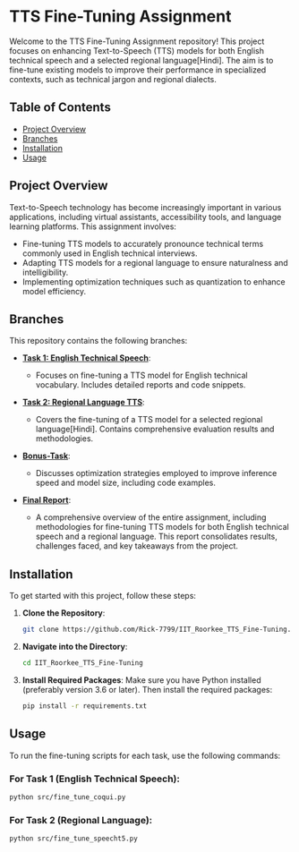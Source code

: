 
# TTS Fine-Tuning Assignment

Welcome to the TTS Fine-Tuning Assignment repository! This project focuses on enhancing Text-to-Speech (TTS) models for both English technical speech and a selected regional language[Hindi]. The aim is to fine-tune existing models to improve their performance in specialized contexts, such as technical jargon and regional dialects.

## Table of Contents

- [Project Overview](#project-overview)
- [Branches](#branches)
- [Installation](#installation)
- [Usage](#usage)

## Project Overview

Text-to-Speech technology has become increasingly important in various applications, including virtual assistants, accessibility tools, and language learning platforms. This assignment involves:

- Fine-tuning TTS models to accurately pronounce technical terms commonly used in English technical interviews.
- Adapting TTS models for a regional language to ensure naturalness and intelligibility.
- Implementing optimization techniques such as quantization to enhance model efficiency.

## Branches

This repository contains the following branches:

- **[Task 1: English Technical Speech](https://github.com/Rick-7799/IIT_Roorkee_TTS_Fine-Tuning/tree/Task-1)**: 
  - Focuses on fine-tuning a TTS model for English technical vocabulary. Includes detailed reports and code snippets.
  
- **[Task 2: Regional Language TTS](https://github.com/Rick-7799/IIT_Roorkee_TTS_Fine-Tuning/tree/Task-2)**: 
  - Covers the fine-tuning of a TTS model for a selected regional language[Hindi]. Contains comprehensive evaluation results and methodologies.
  
- **[Bonus-Task](https://github.com/Rick-7799/IIT_Roorkee_TTS_Fine-Tuning/tree/Bonus-Task)**: 
  - Discusses optimization strategies employed to improve inference speed and model size, including code examples.

- **[Final Report](https://github.com/Rick-7799/IIT_Roorkee_TTS_Fine-Tuning/tree/Final-Report)**: 
  - A comprehensive overview of the entire assignment, including methodologies for fine-tuning TTS models for both English technical speech and a regional language. This report consolidates results, challenges faced, and key takeaways from the project.

## Installation

To get started with this project, follow these steps:

1. **Clone the Repository**:
   ```bash
   git clone https://github.com/Rick-7799/IIT_Roorkee_TTS_Fine-Tuning.git
   ```

2. **Navigate into the Directory**:
   ```bash
   cd IIT_Roorkee_TTS_Fine-Tuning
   ```

3. **Install Required Packages**:
   Make sure you have Python installed (preferably version 3.6 or later). Then install the required packages:
   ```bash
   pip install -r requirements.txt
   ```

## Usage

To run the fine-tuning scripts for each task, use the following commands:

### For Task 1 (English Technical Speech):
```bash
python src/fine_tune_coqui.py
```

### For Task 2 (Regional Language):
```bash
python src/fine_tune_speecht5.py
```
